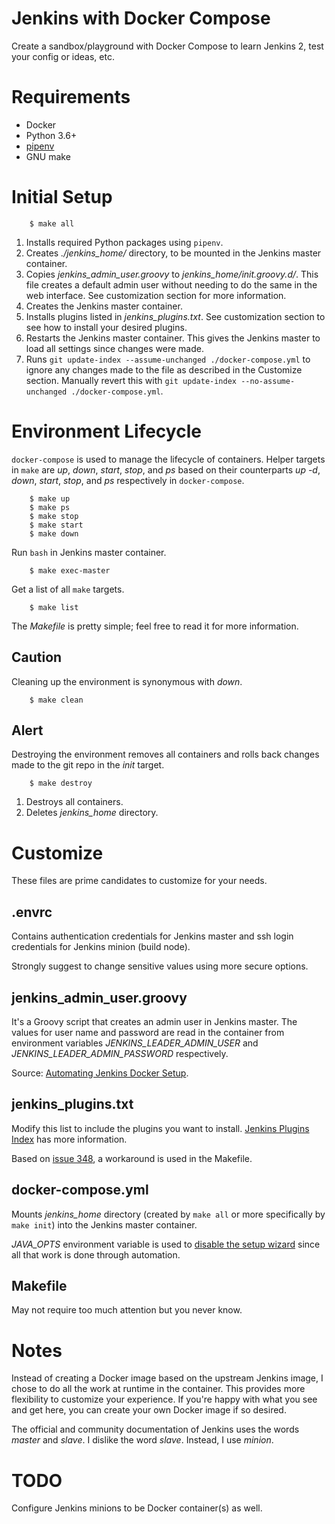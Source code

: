 # Jenkins with Docker Compose

Create a sandbox/playground with Docker Compose to learn Jenkins 2, test your
config or ideas, etc.

# Requirements

* Docker
* Python 3.6+
* [pipenv](https://docs.pipenv.org/)
* GNU make

# Initial Setup

        $ make all

1. Installs required Python packages using ``pipenv``.
2. Creates *./jenkins_home/* directory, to be mounted in the Jenkins master container.
3. Copies *jenkins_admin_user.groovy* to *jenkins_home/init.groovy.d/*. This file creates a default admin user without needing to do the same in the web interface. See customization section for more information.
4. Creates the Jenkins master container.
5. Installs plugins listed in *jenkins_plugins.txt*. See customization section to see how to install your desired plugins.
6. Restarts the Jenkins master container. This gives the Jenkins master to load all settings since changes were made.
7. Runs ``git update-index --assume-unchanged ./docker-compose.yml`` to ignore any changes made to the file as described in the Customize section. Manually revert this with ``git update-index --no-assume-unchanged ./docker-compose.yml``.

# Environment Lifecycle

``docker-compose`` is used to manage the lifecycle of containers. Helper
targets in ``make`` are *up*, *down*, *start*, *stop*, and *ps* based on their
counterparts *up -d*, *down*, *start*, *stop*, and *ps* respectively in
``docker-compose``.

        $ make up
        $ make ps
        $ make stop
        $ make start
        $ make down

Run ``bash`` in Jenkins master container.

        $ make exec-master

Get a list of all ``make`` targets.

        $ make list

The *Makefile* is pretty simple; feel free to read it for more information.

## Caution

Cleaning up the environment is synonymous with *down*.

        $ make clean

## Alert

Destroying the environment removes all containers and rolls back changes made
to the git repo in the *init* target.

        $ make destroy

1. Destroys all containers.
2. Deletes *jenkins_home* directory.

# Customize

These files are prime candidates to customize for your needs.

## .envrc

Contains authentication credentials for Jenkins master and ssh login
credentials for Jenkins minion (build node).

Strongly suggest to change sensitive values using more secure options.

## jenkins_admin_user.groovy

It's a Groovy script that creates an admin user in Jenkins master. The values
for user name and password are read in the container from environment variables
*JENKINS_LEADER_ADMIN_USER* and *JENKINS_LEADER_ADMIN_PASSWORD* respectively.

Source:
[Automating Jenkins Docker Setup](https://technologyconversations.com/2017/06/16/automating-jenkins-docker-setup/).

## jenkins_plugins.txt

Modify this list to include the plugins you want to install.
[Jenkins Plugins Index](https://plugins.jenkins.io) has more information.

Based on [issue 348](https://github.com/jenkinsci/docker/issues/348), a
workaround is used in the Makefile.

## docker-compose.yml

Mounts *jenkins_home* directory (created by ``make all`` or more specifically
by ``make init``) into the Jenkins master container.

*JAVA_OPTS* environment variable is used to
[disable the setup wizard](https://groups.google.com/d/msg/jenkinsci-users/Pb4QZVc2-f0/PJnKcbieBgAJ)
since all that work is done through automation.

## Makefile

May not require too much attention but you never know.

# Notes

Instead of creating a Docker image based on the upstream Jenkins image, I chose
to do all the work at runtime in the container. This provides more flexibility
to customize your experience. If you're happy with what you see and get here,
you can create your own Docker image if so desired.

The official and community documentation of Jenkins uses the words *master* and
*slave*. I dislike the word *slave*. Instead, I use *minion*.

# TODO

Configure Jenkins minions to be Docker container(s) as well.
